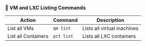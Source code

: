 ### 📄 VM and LXC Listing Commands

| Action                  | Command     | Description                    |
|-------------------------|-------------|--------------------------------|
| List all VMs            | `qm list`   | Lists all virtual machines     |
| List all Containers     | `pct list`  | Lists all LXC containers       |